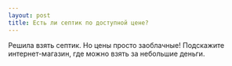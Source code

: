 ```yaml
---
layout: post 
title: Есть ли септик по доступной цене? 
--- 
```

Решила взять септик. Но цены просто заоблачные! Подскажите интернет-магазин, где можно взять за небольшие деньги. 